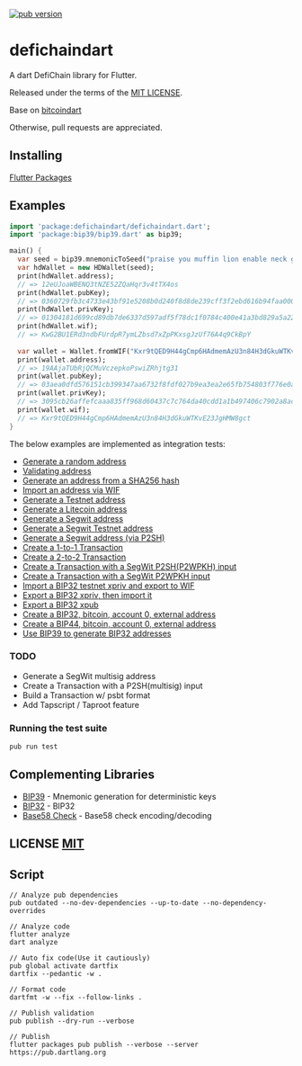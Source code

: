 <a href="https://pub.dartlang.org/packages/bitcoindart"><img alt="pub version" src="https://img.shields.io/pub/v/bitcoindart.svg?style=flat-square"></a>

# defichaindart

A dart DefiChain library for Flutter.

Released under the terms of the [MIT LICENSE](LICENSE).

Base on [bitcoindart](https://github.com/keybagio/bitcoindart)

Otherwise, pull requests are appreciated.

## Installing

[Flutter Packages](https://pub.dartlang.org/packages/defichaindart#-installing-tab-)

## Examples

```dart
import 'package:defichaindart/defichaindart.dart';
import 'package:bip39/bip39.dart' as bip39;

main() {
  var seed = bip39.mnemonicToSeed("praise you muffin lion enable neck grocery crumble super myself license ghost");
  var hdWallet = new HDWallet(seed);
  print(hdWallet.address);
  // => 12eUJoaWBENQ3tNZE52ZQaHqr3v4tTX4os
  print(hdWallet.pubKey);
  // => 0360729fb3c4733e43bf91e5208b0d240f8d8de239cff3f2ebd616b94faa0007f4
  print(hdWallet.privKey);
  // => 01304181d699cd89db7de6337d597adf5f78dc1f0784c400e41a3bd829a5a226
  print(hdWallet.wif);
  // => KwG2BU1ERd3ndbFUrdpR7ymLZbsd7xZpPKxsgJzUf76A4q9CkBpY
  
  var wallet = Wallet.fromWIF("Kxr9tQED9H44gCmp6HAdmemAzU3n84H3dGkuWTKvE23JgHMW8gct");
  print(wallet.address);
  // => 19AAjaTUbRjQCMuVczepkoPswiZRhjtg31
  print(wallet.pubKey);
  // => 03aea0dfd576151cb399347aa6732f8fdf027b9ea3ea2e65fb754803f776e0a509
  print(wallet.privKey);
  // => 3095cb26affefcaaa835ff968d60437c7c764da40cdd1a1b497406c7902a8ac9
  print(wallet.wif);
  // => Kxr9tQED9H44gCmp6HAdmemAzU3n84H3dGkuWTKvE23JgHMW8gct
}
```

The below examples are implemented as integration tests:
- [Generate a random address](https://github.com/DeFiCh-WalletApp/DeFiChain-dart/blob/master/test/integration/addresses_test.dart#L24)
- [Validating address](https://github.com/DeFiCh-WalletApp/DeFiChain-dart/blob/master/test/address_test.dart)
- [Generate an address from a SHA256 hash](https://github.com/DeFiCh-WalletApp/DeFiChain-dart/blob/master/test/integration/addresses_test.dart#L32)
- [Import an address via WIF](https://github.com/DeFiCh-WalletApp/DeFiChain-dart/blob/master/test/integration/addresses_test.dart#L42)
- [Generate a Testnet address](https://github.com/DeFiCh-WalletApp/DeFiChain-dart/blob/master/test/integration/addresses_test.dart#L51)
- [Generate a Litecoin address](https://github.com/DeFiCh-WalletApp/DeFiChain-dart/blob/master/test/integration/addresses_test.dart#L63)
- [Generate a Segwit address](https://github.com/DeFiCh-WalletApp/DeFiChain-dart/blob/master/test/integration/addresses_test.dart#L74)
- [Generate a Segwit Testnet address](https://github.com/DeFiCh-WalletApp/DeFiChain-dart/blob/master/test/integration/addresses_test.dart#L83)
- [Generate a Segwit address (via P2SH)](https://github.com/DeFiCh-WalletApp/DeFiChain-dart/blob/master/test/integration/addresses_test.dart#L95)
- [Create a 1-to-1 Transaction](https://github.com/DeFiCh-WalletApp/DeFiChain-dart/blob/master/test/integration/transactions_test.dart#11)
- [Create a 2-to-2 Transaction](https://github.com/DeFiCh-WalletApp/DeFiChain-dart/blob/master/test/integration/transactions_test.dart#L30)
- [Create a Transaction with a SegWit P2SH(P2WPKH) input](https://github.com/DeFiCh-WalletApp/DeFiChain-dart/blob/master/test/integration/transactions_test.dart#L62)
- [Create a Transaction with a SegWit P2WPKH input](https://github.com/DeFiCh-WalletApp/DeFiChain-dart/blob/master/test/integration/transactions_test.dart#L86)
- [Import a BIP32 testnet xpriv and export to WIF](https://github.com/DeFiCh-WalletApp/DeFiChain-dart/blob/master/test/integration/bip32_test.dart#L9)
- [Export a BIP32 xpriv, then import it](https://github.com/DeFiCh-WalletApp/DeFiChain-dart/blob/master/test/integration/bip32_test.dart#L14)
- [Export a BIP32 xpub](https://github.com/DeFiCh-WalletApp/DeFiChain-dart/blob/master/test/integration/bip32_test.dart#L23)
- [Create a BIP32, bitcoin, account 0, external address](https://github.com/DeFiCh-WalletApp/DeFiChain-dart/blob/master/test/integration/bip32_test.dart#L30)
- [Create a BIP44, bitcoin, account 0, external address](https://github.com/DeFiCh-WalletApp/DeFiChain-dart/blob/master/test/integration/bip32_test.dart#L41)
- [Use BIP39 to generate BIP32 addresses](https://github.com/DeFiCh-WalletApp/DeFiChain-dart/blob/master/test/integration/bip32_test.dart#L56)


### TODO
- Generate a SegWit multisig address
- Create a Transaction with a P2SH(multisig) input
- Build a Transaction w/ psbt format
- Add Tapscript / Taproot feature

### Running the test suite

``` bash
pub run test
```

## Complementing Libraries
- [BIP39](https://github.com/anicdh/bip39) - Mnemonic generation for deterministic keys
- [BIP32](https://github.com/anicdh/bip32) - BIP32
- [Base58 Check](https://github.com/anicdh/bs58check-dart) - Base58 check encoding/decoding

## LICENSE [MIT](LICENSE)

## Script
```
// Analyze pub dependencies
pub outdated --no-dev-dependencies --up-to-date --no-dependency-overrides

// Analyze code
flutter analyze
dart analyze

// Auto fix code(Use it cautiously)
pub global activate dartfix
dartfix --pedantic -w .

// Format code
dartfmt -w --fix --follow-links .

// Publish validation
pub publish --dry-run --verbose

// Publish
flutter packages pub publish --verbose --server https://pub.dartlang.org
```